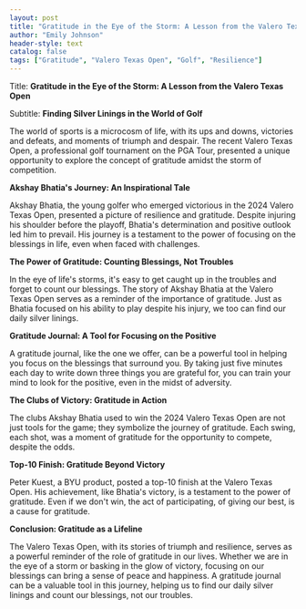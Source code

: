 ```yaml
---
layout: post
title: "Gratitude in the Eye of the Storm: A Lesson from the Valero Texas Open"
author: "Emily Johnson"
header-style: text
catalog: false
tags: ["Gratitude", "Valero Texas Open", "Golf", "Resilience"]
---
```


Title: **Gratitude in the Eye of the Storm: A Lesson from the Valero Texas Open**

Subtitle: **Finding Silver Linings in the World of Golf**

The world of sports is a microcosm of life, with its ups and downs, victories and defeats, and moments of triumph and despair. The recent Valero Texas Open, a professional golf tournament on the PGA Tour, presented a unique opportunity to explore the concept of gratitude amidst the storm of competition.

**Akshay Bhatia's Journey: An Inspirational Tale**

Akshay Bhatia, the young golfer who emerged victorious in the 2024 Valero Texas Open, presented a picture of resilience and gratitude. Despite injuring his shoulder before the playoff, Bhatia's determination and positive outlook led him to prevail. His journey is a testament to the power of focusing on the blessings in life, even when faced with challenges.

**The Power of Gratitude: Counting Blessings, Not Troubles**

In the eye of life's storms, it's easy to get caught up in the troubles and forget to count our blessings. The story of Akshay Bhatia at the Valero Texas Open serves as a reminder of the importance of gratitude. Just as Bhatia focused on his ability to play despite his injury, we too can find our daily silver linings.

**Gratitude Journal: A Tool for Focusing on the Positive**

A gratitude journal, like the one we offer, can be a powerful tool in helping you focus on the blessings that surround you. By taking just five minutes each day to write down three things you are grateful for, you can train your mind to look for the positive, even in the midst of adversity.

**The Clubs of Victory: Gratitude in Action**

The clubs Akshay Bhatia used to win the 2024 Valero Texas Open are not just tools for the game; they symbolize the journey of gratitude. Each swing, each shot, was a moment of gratitude for the opportunity to compete, despite the odds.

**Top-10 Finish: Gratitude Beyond Victory**

Peter Kuest, a BYU product, posted a top-10 finish at the Valero Texas Open. His achievement, like Bhatia's victory, is a testament to the power of gratitude. Even if we don't win, the act of participating, of giving our best, is a cause for gratitude.

**Conclusion: Gratitude as a Lifeline**

The Valero Texas Open, with its stories of triumph and resilience, serves as a powerful reminder of the role of gratitude in our lives. Whether we are in the eye of a storm or basking in the glow of victory, focusing on our blessings can bring a sense of peace and happiness. A gratitude journal can be a valuable tool in this journey, helping us to find our daily silver linings and count our blessings, not our troubles.